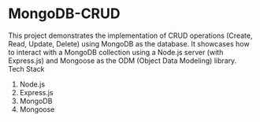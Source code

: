 # MongoDB-CRUD
This project demonstrates the implementation of CRUD operations (Create, Read, Update, Delete) using MongoDB as the database. It showcases how to interact with a MongoDB collection using a Node.js server (with Express.js) and Mongoose as the ODM (Object Data Modeling) library.   
Tech Stack 
1. Node.js
2. Express.js
3. MongoDB
4. Mongoose
